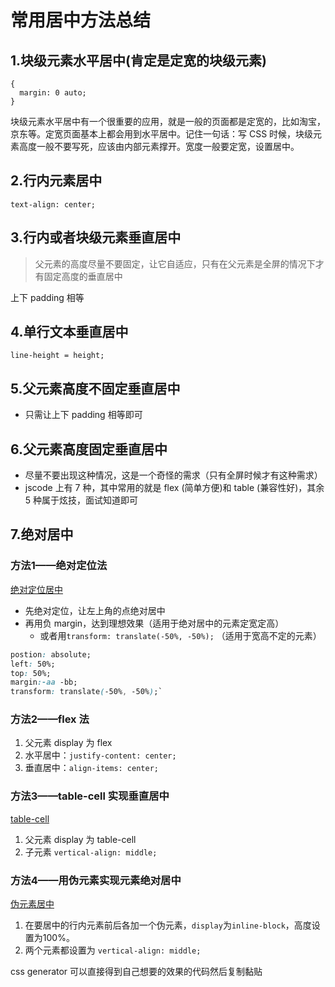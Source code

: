 # 常用居中方法总结

## 1.块级元素水平居中(肯定是定宽的块级元素)

```
{
  margin: 0 auto;
}
```
块级元素水平居中有一个很重要的应用，就是一般的页面都是定宽的，比如淘宝，京东等。定宽页面基本上都会用到水平居中。记住一句话：写 CSS 时候，块级元素高度一般不要写死，应该由内部元素撑开。宽度一般要定宽，设置居中。

## 2.行内元素居中

```
text-align: center;
```

## 3.行内或者块级元素垂直居中
> 父元素的高度尽量不要固定，让它自适应，只有在父元素是全屏的情况下才有固定高度的垂直居中

上下 padding 相等

## 4.单行文本垂直居中
```
line-height = height;
```

## 5.父元素高度不固定垂直居中
- 只需让上下 padding 相等即可

## 6.父元素高度固定垂直居中
- 尽量不要出现这种情况，这是一个奇怪的需求（只有全屏时候才有这种需求）
- jscode 上有 7 种，其中常用的就是 flex (简单方便)和 table (兼容性好)，其余 5 种属于炫技，面试知道即可

## 7.绝对居中
### 方法1——绝对定位法

[绝对定位居中](http://js.jirengu.com/wuxa/1/edit?html,css,output)

- 先绝对定位，让左上角的点绝对居中
- 再用负 margin，达到理想效果（适用于绝对居中的元素定宽定高）
  - 或者用`transform: translate(-50%, -50%);` （适用于宽高不定的元素）
```css
postion: absolute;
left: 50%;
top: 50%;
margin:-aa -bb;
transform: translate(-50%, -50%);`
```
### 方法2——flex 法
1. 父元素 display 为 flex
2. 水平居中：`justify-content: center;`
3. 垂直居中：`align-items: center;`

### 方法3——table-cell 实现垂直居中

[table-cell](http://js.jirengu.com/nape/1/edit?html,output)

1. 父元素 display 为 table-cell
2. 子元素 `vertical-align: middle;`

### 方法4——用伪元素实现元素绝对居中

[伪元素居中](http://js.jirengu.com/rafu/1/edit?html,output)

1. 在要居中的行内元素前后各加一个伪元素，`display`为`inline-block`，高度设置为100%。
2. 两个元素都设置为 `vertical-align: middle;`



css  generator  可以直接得到自己想要的效果的代码然后复制黏贴